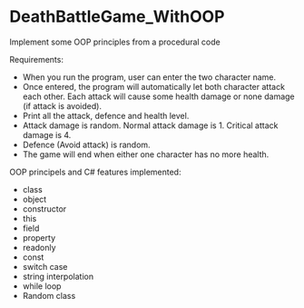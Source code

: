 # DeathBattleGame_WithOOP
Implement some OOP principles from a procedural code

Requirements:
- When you run the program, user can enter the two character name.
- Once entered, the program will automatically let both character attack each other. Each attack will cause some health damage or none damage (if attack is avoided).
- Print all the attack, defence and health level.
- Attack damage is random. Normal attack damage is 1. Critical attack damage is 4.
- Defence (Avoid attack) is random. 
- The game will end when either one character has no more health.

OOP principels and C# features implemented:
- class
- object
- constructor
- this
- field
- property
- readonly 
- const
- switch case
- string interpolation
- while loop
- Random class
